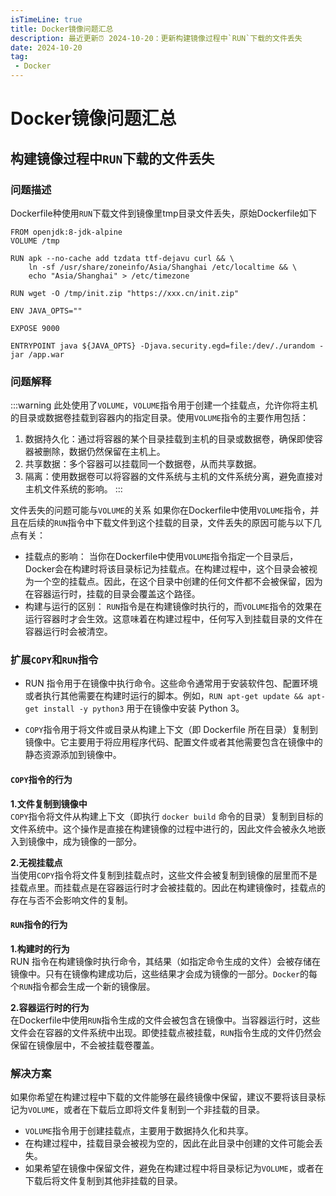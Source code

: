 ```yaml
---
isTimeLine: true
title: Docker镜像问题汇总
description: 最近更新⏰ 2024-10-20：更新构建镜像过程中`RUN`下载的文件丢失
date: 2024-10-20
tag: 
 - Docker
---
```

# Docker镜像问题汇总

## 构建镜像过程中`RUN`下载的文件丢失

### 问题描述
Dockerfile种使用`RUN`下载文件到镜像里tmp目录文件丢失，原始Dockerfile如下
```docker
FROM openjdk:8-jdk-alpine
VOLUME /tmp

RUN apk --no-cache add tzdata ttf-dejavu curl && \
    ln -sf /usr/share/zoneinfo/Asia/Shanghai /etc/localtime && \
    echo "Asia/Shanghai" > /etc/timezone

RUN wget -O /tmp/init.zip "https://xxx.cn/init.zip"

ENV JAVA_OPTS=""

EXPOSE 9000

ENTRYPOINT java ${JAVA_OPTS} -Djava.security.egd=file:/dev/./urandom -jar /app.war
```
### 问题解释
:::warning 
此处使用了`VOLUME`，`VOLUME`指令用于创建一个挂载点，允许你将主机的目录或数据卷挂载到容器内的指定目录。使用`VOLUME`指令的主要作用包括：
1. 数据持久化：通过将容器的某个目录挂载到主机的目录或数据卷，确保即使容器被删除，数据仍然保留在主机上。
2. 共享数据：多个容器可以挂载同一个数据卷，从而共享数据。
3. 隔离：使用数据卷可以将容器的文件系统与主机的文件系统分离，避免直接对主机文件系统的影响。
:::

文件丢失的问题可能与`VOLUME`的关系
如果你在Dockerfile中使用`VOLUME`指令，并且在后续的`RUN`指令中下载文件到这个挂载的目录，文件丢失的原因可能与以下几点有关：
- 挂载点的影响：
  当你在Dockerfile中使用`VOLUME`指令指定一个目录后，Docker会在构建时将该目录标记为挂载点。在构建过程中，这个目录会被视为一个空的挂载点。因此，在这个目录中创建的任何文件都不会被保留，因为在容器运行时，挂载的目录会覆盖这个路径。
- 构建与运行的区别：
  `RUN`指令是在构建镜像时执行的，而`VOLUME`指令的效果在运行容器时才会生效。这意味着在构建过程中，任何写入到挂载目录的文件在容器运行时会被清空。


### 扩展`COPY`和`RUN`指令
- RUN 指令用于在镜像中执行命令。这些命令通常用于安装软件包、配置环境或者执行其他需要在构建时运行的脚本。例如，`RUN apt-get update && apt-get install -y python3` 用于在镜像中安装 Python 3。

- `COPY`指令用于将文件或目录从构建上下文（即 Dockerfile 所在目录）复制到镜像中。它主要用于将应用程序代码、配置文件或者其他需要包含在镜像中的静态资源添加到镜像中。

#### `COPY`指令的行为

**1.文件复制到镜像中**  
`COPY`指令将文件从构建上下文（即执行 `docker build` 命令的目录）复制到目标的文件系统中。这个操作是直接在构建镜像的过程中进行的，因此文件会被永久地嵌入到镜像中，成为镜像的一部分。

**2.无视挂载点**  
当使用`COPY`指令将文件复制到挂载点时，这些文件会被复制到镜像的层里而不是挂载点里。而挂载点是在容器运行时才会被挂载的。因此在构建镜像时，挂载点的存在与否不会影响文件的复制。

#### `RUN`指令的行为

**1.构建时的行为**  
RUN 指令在构建镜像时执行命令，其结果（如指定命令生成的文件）会被存储在镜像中。只有在镜像构建成功后，这些结果才会成为镜像的一部分。`Docker`的每个`RUN`指令都会生成一个新的镜像层。

**2.容器运行时的行为**  
在Dockerfile中使用`RUN`指令生成的文件会被包含在镜像中。当容器运行时，这些文件会在容器的文件系统中出现。即使挂载点被挂载，`RUN`指令生成的文件仍然会保留在镜像层中，不会被挂载卷覆盖。

### 解决方案
如果你希望在构建过程中下载的文件能够在最终镜像中保留，建议不要将该目录标记为`VOLUME`，或者在下载后立即将文件复制到一个非挂载的目录。
- `VOLUME`指令用于创建挂载点，主要用于数据持久化和共享。
- 在构建过程中，挂载目录会被视为空的，因此在此目录中创建的文件可能会丢失。
- 如果希望在镜像中保留文件，避免在构建过程中将目录标记为`VOLUME`，或者在下载后将文件复制到其他非挂载的目录。